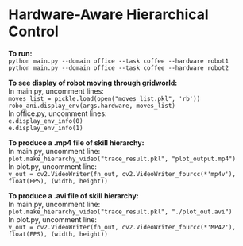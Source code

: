 # Hardware-Aware Hierarchical Control

**To run:**\
`python main.py --domain office --task coffee --hardware robot1`\
`python main.py --domain office --task coffee --hardware robot2`

**To see display of robot moving through gridworld:**\
    In main.py, uncomment lines:\
        `moves_list = pickle.load(open("moves_list.pkl", 'rb'))`\
        `robo_ani.display_env(args.hardware, moves_list)`\
    In office.py, uncomment lines:\
        `e.display_env_info(0)`\
        `e.display_env_info(1)`


**To produce a .mp4 file of skill hierarchy:**\
  In main.py, uncomment line:\
    `plot.make_hierarchy_video("trace_result.pkl", "plot_output.mp4")`\
  In plot.py, uncomment line:\
    `v_out = cv2.VideoWriter(fn_out, cv2.VideoWriter_fourcc(*'mp4v'), float(FPS), (width, height))`

**To produce a .avi file of skill hierarchy:**\
  In main.py, uncomment line:\
    `plot.make_hierarchy_video("trace_result.pkl", "./plot_out.avi")`\
  In plot.py, uncomment line:\
    `v_out = cv2.VideoWriter(fn_out, cv2.VideoWriter_fourcc(*'MP42'), float(FPS), (width, height))`
